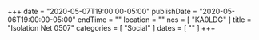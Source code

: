 +++
date = "2020-05-07T19:00:00-05:00"
publishDate = "2020-05-06T19:00:00-05:00"
endTime = ""
location = ""
ncs = [ "KA0LDG" ]
title = "Isolation Net 0507"
categories = [ "Social" ]
dates = [ "" ]
+++
